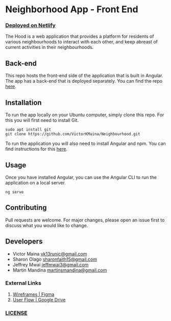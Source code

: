 # Neighborhood App - Front End
### [Deployed on Netlify](https://neighbourhood-back.herokuapp.com/)

The Hood is a web application that provides a platform for residents of various neighbourhoods to interact with each other, and keep abreast of current activities in their neighbourhoods.

## Back-end

This repo hosts the front-end side of the application that is built in Angular. The app has a back-end that is deployed separately. You can find the repo [here](https://github.com/SharonFaith/neighbourhood-backend).

## Installation

To run the app locally on your Ubuntu computer, simply clone this repo. For this you will first need to install Git.

```
sudo apt install git
git clone https://github.com/VictorKMaina/Neighbourhood.git
```

To run the application you will also need to install Angular and npm. You can find instructions for this [here](https://angular.io/guide/setup-local).

## Usage

Once you have installed Angular, you can use the Angular CLI to run the application on a local server.

```
ng serve
```

## Contributing
Pull requests are welcome. For major changes, please open an issue first to discuss what you would like to change.

## Developers
- Victor Maina vk13runic@gmail.com
- Sharon Olago
sharonfaith15@gmail.com
- Jeffrey Mwai
jeffmwai3@gmail.com
- Martin Mandina
martinsmandina@gmail.com

### External Links
1. [Wireframes | Figma]()
2. [User Flow | Google Drive]()

### [LICENSE](/LICENSE)
